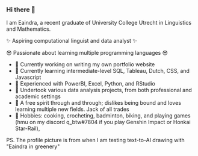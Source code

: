 ### Hi there 👋

I am Eaindra, a recent graduate of University College Utrecht in Linguistics and Mathematics. 

✨ Aspiring computational linguist and data analyst ✨ 

😎 Passionate about learning multiple programming languages 😎

- 🔭 Currently working on writing my own portfolio website
- 🌱 Currently learning intermediate-level SQL, Tableau, Dutch, CSS, and Javascript
- 💪 Experienced with PowerBI, Excel, Python, and RStudio
- 🤔 Undertook various data analysis projects, from both professional and academic settings 
- 🍃 A free spirit through and through; dislikes being bound and loves learning multiple new fields. Jack of all trades
- 🍔 Hobbies: cooking, crocheting, badminton, biking, and playing games (hmu on my discord q_btw#7804 if you play Genshin Impact or Honkai Star-Rail),

PS. The profile picture is from when I am testing text-to-AI drawing with "Eaindra in greenery"
